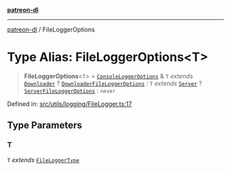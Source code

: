[**patreon-dl**](../README.md)

***

[patreon-dl](../README.md) / FileLoggerOptions

# Type Alias: FileLoggerOptions\<T\>

> **FileLoggerOptions**\<`T`\> = [`ConsoleLoggerOptions`](../interfaces/ConsoleLoggerOptions.md) & `T` *extends* [`Downloader`](../enumerations/FileLoggerType.md#downloader) ? [`DownloaderFileLoggerOptions`](../interfaces/DownloaderFileLoggerOptions.md) : `T` *extends* [`Server`](../enumerations/FileLoggerType.md#server) ? [`ServerFileLoggerOptions`](../interfaces/ServerFileLoggerOptions.md) : `never`

Defined in: [src/utils/logging/FileLogger.ts:17](https://github.com/patrickkfkan/patreon-dl/blob/4add035452a0337eb07608bde52caecf1dcf43e7/src/utils/logging/FileLogger.ts#L17)

## Type Parameters

### T

`T` *extends* [`FileLoggerType`](../enumerations/FileLoggerType.md)
